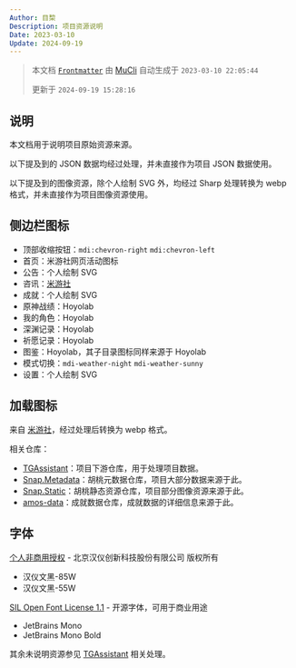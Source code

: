 ```yaml
---
Author: 目棃
Description: 项目资源说明
Date: 2023-03-10
Update: 2024-09-19
---
```


> 本文档 [`Frontmatter`](https://github.com/BTMuli/MuCli#Frontmatter) 由 [MuCli](https://github.com/BTMuli/Mucli) 自动生成于 `2023-03-10 22:05:44`
>
> 更新于 `2024-09-19 15:28:16`

## 说明

本文档用于说明项目原始资源来源。

以下提及到的 JSON 数据均经过处理，并未直接作为项目 JSON 数据使用。

以下提及到的图像资源，除个人绘制 SVG 外，均经过 Sharp 处理转换为 webp 格式，并未直接作为项目图像资源使用。

## 侧边栏图标

- 顶部收缩按钮：`mdi:chevron-right` `mdi:chevron-left`
- 首页：米游社网页活动图标
- 公告：个人绘制 SVG
- 咨讯：[米游社](https://www.miyoushe.com)
- 成就：个人绘制 SVG
- 原神战绩：Hoyolab
- 我的角色：Hoyolab
- 深渊记录：Hoyolab
- 祈愿记录：Hoyolab
- 图鉴：Hoyolab，其子目录图标同样来源于 Hoyolab
- 模式切换：`mdi-weather-night` `mdi-weather-sunny`
- 设置：个人绘制 SVG

## 加载图标

来自 [米游社](https://www.miyoushe.com/ys/article/4957262)，经过处理后转换为 webp 格式。

相关仓库：

- [TGAssistant](https://github.com/BTMuli/TGAssistant)：项目下游仓库，用于处理项目数据。
- [Snap.Metadata](https://github.com/DGP-Studio/Snap.Metadata)：胡桃元数据仓库，项目大部分数据来源于此。
- [Snap.Static](https://github.com/DGP-Studio/Snap.Static)：胡桃静态资源仓库，项目部分图像资源来源于此。
- [amos-data](https://github.com/yuehaiteam/amos-data)：成就数据仓库，成就数据的详细信息来源于此。

## 字体

[个人非商用授权](https://www.hanyi.com.cn/faq-doc-1) - 北京汉仪创新科技股份有限公司 版权所有

- 汉仪文黑-85W
- 汉仪文黑-55W

[SIL Open Font License 1.1](https://github.com/JetBrains/JetBrainsMono/blob/master/OFL.txt) - 开源字体，可用于商业用途

- JetBrains Mono
- JetBrains Mono Bold

其余未说明资源参见 [TGAssistant](https://github.com/BTMuli/TGAssistant) 相关处理。
